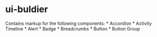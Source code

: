# ui-buldier

Contains markup for the following components:
    * Accordion
    * Activity Timeline
    * Alert
    * Badge
    * Breadcrumbs
    * Button
    * Button Group